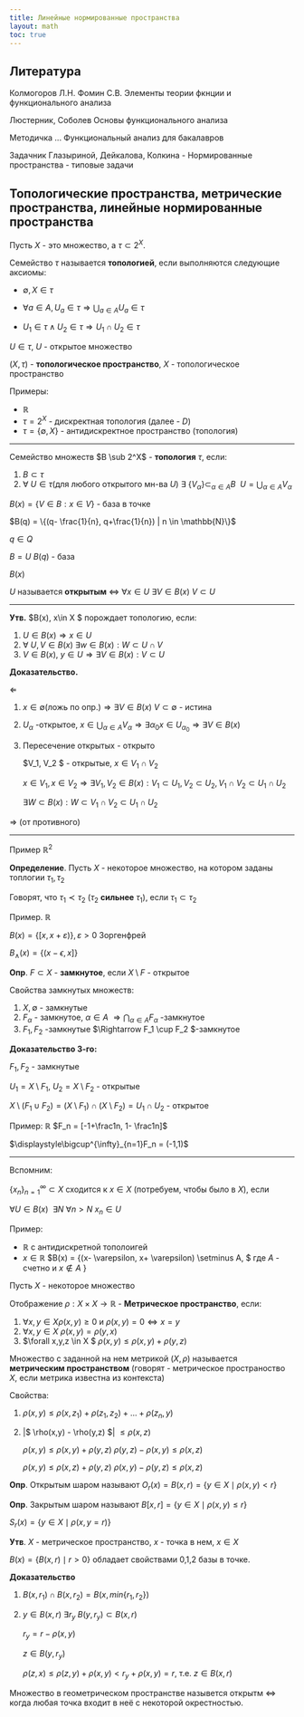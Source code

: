 ```yaml
---
title: Линейные нормированные пространства
layout: math
toc: true
---
```


## Литература 

Колмогоров Л.Н. Фомин С.В. Элементы теории фкнции и функционального анализа

Люстерник, Соболев Основы функционального анализа

Методичка  ... Функциональный анализ для бакалавров

Задачник Глазыриной, Дейкалова, Колкина - Нормированные пространства - типовые задачи



## Топологические пространства, метрические пространства, линейные нормированные пространства

Пусть $X$ - это множество, а $\tau \subset 2^X$.

Семейство $\tau$ называется **топологией**, если выполняются следующие аксиомы:

* $\emptyset, X \in \tau$

* $\forall a \in A, U_a \in \tau \Rightarrow \displaystyle\bigcup_{a \in A}U_a \in \tau$

* $U_1 \in \tau \land U_2 \in \tau \Rightarrow U_1 \cap U_2 \in \tau$

$U \in \tau$, $U$ - открытое множество

$(X, \tau)$ - **топологическое пространство**, $X$ - топологическое пространство

Примеры:

- $\mathbb{R}$
- $\tau = 2^X$ - дискректная топология (далее - $D$)
- $\tau = \{\emptyset, X\}$ - антидискректное пространство (топология)

---

Семейство множеств $B \sub 2^X$ - **топология** $\tau$, если:

1. $B \subset \tau$
2. $\forall\ U \in \tau ($для любого открытого мн-ва $U) \  \exists\ \{V_\alpha\} \displaystyle\subset_{\alpha \in A} B \ \ U = \displaystyle\bigcup_{\alpha \in A} V_\alpha$

$B(x) = \{V\in B: x \in V\}$ - база в точке

$B(q) = \{(q- \frac{1}{n}, q+\frac{1}{n}) | n \in \mathbb{N}\}$

$q \in Q$

$B = U\ B(q)$ - база

$B(x)$

$U$ называется **открытым** $\Leftrightarrow$  $\forall x\in U\ \exists V \in B(x)\ V \subset U$

---

**Утв.**  $B(x), x\in X $ порождает топологию, если:

1. $U \in B(x) \Rightarrow x \in U$
2. $\forall\ U,V\in B(x)\ \exists w \in B(x): W \subset U \cap V$
3. $V \in B(x),\ y \in U \Rightarrow \exists V \in B(x) : V \subset U$

**Доказательство.**

$\Leftarrow$

1. $x \in \emptyset ($ложь по опр.$) \Rightarrow \exists V \in B(x)\ V\subset \emptyset$ - истина

2. $U_\alpha$  -открытое, $x \in \displaystyle\bigcup_{\alpha \in A} V_\alpha \Rightarrow \exists \alpha_0 x \in U_{\alpha_0} \Rightarrow \exists V \in B(x)$

3. Пересечение открытых - открыто 

   $V_1, V_2 $ - открытые, $x \in V_1 \cap V_2$

   $x \in V_1, x\in V_2 \Rightarrow \exists V_1, V_2 \in B(x): V_1 \subset U_1,  V_2 \subset U_2 ,  V_1\cap V_2\subset U_1\cap U_2$

   $\exists W \subset B(x) : W \subset V_1\cap V_2\subset U_1\cap U_2$

$\Rightarrow$ (от противного)

---

Пример $\mathbb{R}^2$

**Определение**. Пусть $X$ - некоторое множество, на котором заданы топлогии $\tau_1, \tau_2$

Говорят, что $\tau_1 \prec \tau_2$ ($\tau_2$ **сильнее** $\tau_1$), если $\tau_1 \subset \tau_2$ 

Пример. $\mathbb{R}$

$B(x) = \{[x, x+\varepsilon)\}, \varepsilon > 0$  Зоргенфрей

$B_\land(x) = \{(x-\epsilon, x]\}$ 

**Опр**. $F\subset X$ - **замкнутое**, если $X\setminus F$ - открытое

Свойства замкнутых множеств:

1. $X, \emptyset$ - замкнутые
2. $F_\alpha$ - замкнутое, $\alpha \in A$  $\Rightarrow \displaystyle\bigcap_{\alpha \in A} F_\alpha$ -замкнутое
3. $F_1, F_2$ -замкнутые $\Rightarrow F_1 \cup F_2 $-замкнутое

**Доказательство 3-го:**

$F_1, F_2$ - замкнутые

$U_1 = X\setminus F_1$, $U_2 = X\setminus F_2$ - открытые

$X\setminus (F_1 \cup F_2) = (X\setminus F_1) \cap (X \setminus F_2) = U_1 \cap U_2$  - открытое

Пример:  $\mathbb{R}$          $F_n = [-1+\frac1n, 1- \frac1n]$

$\displaystyle\bigcup^{\infty}_{n=1}F_n = (-1,1)$

---

Вспомним:

$\{x_n\}_{n=1}^\infty \subset X$ сходится к $x \in X$ (потребуем, чтобы было в $X$), если

$\forall U \in B(x)\ \ \exists N\ \forall n > N\  x_n \in U$

Пример:  

- $\mathbb{R}$ с антидискретной тополоигей
- $x\in \mathbb{R}$        $B(x) = \{(x- \varepsilon, x+ \varepsilon) \setminus A, $ где $A$ - счетно и $x \notin A$ $\}$

Пусть $X$ - некоторое множество

Отображение $\rho : X \times X \rightarrow \mathbb{R}$ - **Метрическое пространство**, если:

1. $\forall x,y \in X \rho(x,y) \geq 0$ и $\rho(x,y) = 0 \Leftrightarrow x=y$
2. $\forall x,y \in X\ \rho(x,y) = \rho(y,x)$
3. $\forall x,y,z \in X $     $\rho(x,y) \leq \rho(x,y) + \rho(y,z)$

Множество с заданной на нем метрикой $(X, \rho)$ называется **метрическим пространством** (говорят - метрическое пространоство $X$, если метрика известна из контекста)

Свойства:

1. $\rho(x,y) \leq \rho(x,z_1)+\rho(z_1,z_2)+ \dots + \rho(z_n, y)$

2. \|$ \rho(x,y) - \rho(y,z) $\| $\leq \rho(x,z)$

   $\rho(x,y) \leq \rho(x,y) + \rho(y,z)$             $\rho(y,z) - \rho(x,y) \leq \rho(x,z)$

   $\rho(x,y) \leq \rho(x,z) + \rho(y,z)$             $\rho(x,y) - \rho(y,z) \leq \rho(x,z)$

**Опр**. Открытым шаром называют $O_r(x) = B(x,r) = \{y\in X \mid \rho(x,y) < r\}$

**Опр**. Закрытым шаром называют $B[x,r] = \{y\in X \mid \rho(x,y) \leq r\}$

$S_r(x) =\{y \in X \mid \rho(x,y = r)\}$

**Утв**. $X$ - метрическое пространство, $x$ - точка в нем,  $x\in X$

$B(x) = \{ B(x,r)\mid r > 0\}$ обладает свойствами 0,1,2 базы в точке. 

**Доказательство** 

1. $B(x, r_1) \cap B(x, r_2) = B(x, min\{r_1, r_2\})$

2. $y \in B(x,r)\ \exists r_y \ B(y, r_y) \subset B(x,r)$

   $r_y = r - \rho(x,y)$

   $z \in B(y, r_y)$

   $\rho(z,x) \leq \rho(z,y) + \rho(x,y) < r_y + \rho(x,y) = r​$, т.е. $z \in B(x, r)​$

Множество в геометрическом пространстве назывется открытм $\Leftrightarrow$ когда любая точка входит в неё с некоторой окрестностью.